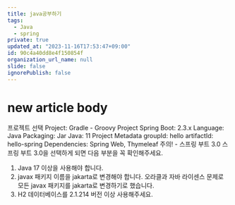 ```yaml
---
title: java공부하기
tags:
  - Java
  - spring
private: true
updated_at: "2023-11-16T17:53:47+09:00"
id: 90c4a40dd8e4f150854f
organization_url_name: null
slide: false
ignorePublish: false
---
```


# new article body

프로젝트 선택
Project: Gradle - Groovy Project
Spring Boot: 2.3.x
Language: Java
Packaging: Jar
Java: 11
Project Metadata
groupId: hello
artifactId: hello-spring
Dependencies: Spring Web, Thymeleaf
주의! - 스프링 부트 3.0
스프링 부트 3.0을 선택하게 되면 다음 부분을 꼭 확인해주세요.

1. Java 17 이상을 사용해야 합니다.
2. javax 패키지 이름을 jakarta로 변경해야 합니다.
   오라클과 자바 라이센스 문제로 모든 javax 패키지를 jakarta로 변경하기로 했습니다.
3. H2 데이터베이스를 2.1.214 버전 이상 사용해주세요.
